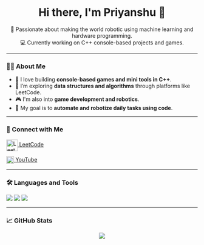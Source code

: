 <h1 align="center">Hi there, I'm Priyanshu 👋</h1>

<p align="center">
  🚀 Passionate about making the world robotic using machine learning and hardware programming.<br>
  💻 Currently working on C++ console-based projects and games.
</p>

---

### 👨‍💻 About Me

- 🔭 I love building **console-based games and mini tools in C++**.
- 🌱 I’m exploring **data structures and algorithms** through platforms like LeetCode.
- 🎮 I'm also into **game development and robotics**.
- 🎯 My goal is to **automate and robotize daily tasks using code**.

---

### 📱 Connect with Me

<p align="left">
  <a href="https://leetcode.com/u/Coder-Priyanshu/" target="_blank">
    <img align="center" src="https://upload.wikimedia.org/wikipedia/commons/1/19/LeetCode_logo_black.png" alt="LeetCode" height="30" />
    <span>LeetCode</span>
  </a>
</p>

<p align="left">
  <a href="https://www.youtube.com/@codewithpriyanshu13" target="_blank">
    <img align="center" src="https://upload.wikimedia.org/wikipedia/commons/4/42/YouTube_icon_%282013-2017%29.png" alt="YouTube" height="20" />
    <span>YouTube</span>
  </a>
</p>

---

### 🛠️ Languages and Tools

<p>
  <img src="https://img.shields.io/badge/C++-00599C?style=for-the-badge&logo=cplusplus&logoColor=white" />
  <img src="https://img.shields.io/badge/Visual%20Studio%20Community-5C2D91?style=for-the-badge&logo=visual-studio&logoColor=white" />
  <img src="https://img.shields.io/badge/Git-F05032?style=for-the-badge&logo=git&logoColor=white" />
</p>

---

### 📈 GitHub Stats

<p align="center">
  <img src="https://github-readme-stats.vercel.app/api?username=priyanshu915&show_icons=true&theme=github_dark" />
</p>
